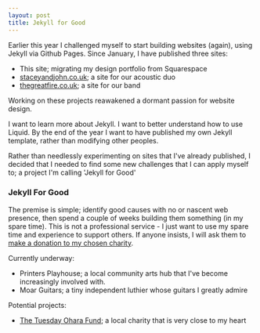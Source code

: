 ```yaml
---
layout: post
title: Jekyll for Good
---
```


Earlier this year I challenged myself to start building websites (again), using Jekyll via Github Pages. Since January, I have published three sites:

* This site; migrating my design portfolio from Squarespace
* [staceyandjohn.co.uk](https://www.staceyandjohn.co.uk); a site for our acoustic duo
* [thegreatfire.co.uk](https://www.thegreatfire.co.uk); a site for our band

Working on these projects reawakened a dormant passion for website design. 

I want to learn more about Jekyll. I want to better understand how to use Liquid. By the end of the year I want to have published my own Jekyll template, rather than modifying other peoples.

Rather than needlessly experimenting on sites that I've already published, I decided that I needed to find some new challenges that I can apply myself to; a project I'm calling 'Jekyll for Good' 

### Jekyll For Good
The premise is simple; identify good causes with no or nascent web presence, then spend a couple of weeks building them something (in my spare time). This is not a professional service - I just want to use my spare time and experience to support others. If anyone insists, I will ask them to [make a donation to my chosen charity](http://www.tuesdayoharafund.co.uk/). 

Currently underway:

* Printers Playhouse; a local community arts hub that I've become increasingly involved with. 
* Moar Guitars; a tiny independent luthier whose guitars I greatly admire

Potential projects: 

* [The Tuesday Ohara Fund](http://www.tuesdayoharafund.co.uk/); a local charity that is very close to my heart